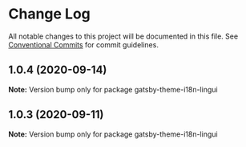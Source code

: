 # Change Log

All notable changes to this project will be documented in this file.
See [Conventional Commits](https://conventionalcommits.org) for commit guidelines.

## 1.0.4 (2020-09-14)

**Note:** Version bump only for package gatsby-theme-i18n-lingui

## 1.0.3 (2020-09-11)

**Note:** Version bump only for package gatsby-theme-i18n-lingui
